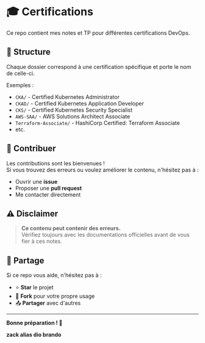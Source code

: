 # 🎓 Certifications 

Ce repo contient mes notes et TP pour différentes certifications DevOps.

## 📂 Structure

Chaque dossier correspond à une certification spécifique et porte le nom de celle-ci.

Exemples :
- `CKA/` - Certified Kubernetes Administrator
- `CKAD/` - Certified Kubernetes Application Developer
- `CKS/` - Certified Kubernetes Security Specialist
- `AWS-SAA/` - AWS Solutions Architect Associate
- `Terraform-Associate/` - HashiCorp Certified: Terraform Associate
- etc.

## 🤝 Contribuer

Les contributions sont les bienvenues !  
Si vous trouvez des erreurs ou voulez améliorer le contenu, n'hésitez pas à :
- Ouvrir une **issue**
- Proposer une **pull request**
- Me contacter directement

## ⚠️ Disclaimer

> **Ce contenu peut contenir des erreurs.**  
> Vérifiez toujours avec les documentations officielles avant de vous fier à ces notes.

## 📢 Partage

Si ce repo vous aide, n'hésitez pas à :
- ⭐ **Star** le projet
- 🔄 **Fork** pour votre propre usage
- 📤 **Partager** avec d'autres

---

**Bonne préparation ! 🚀**

**zack alias dio brando**
